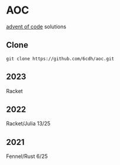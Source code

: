 # AOC

[advent of code](https://adventofcode.com/) solutions

## Clone

``` shell
git clone https://github.com/6cdh/aoc.git
```

## 2023

Racket

## 2022

Racket/Julia 13/25

## 2021

Fennel/Rust 6/25

